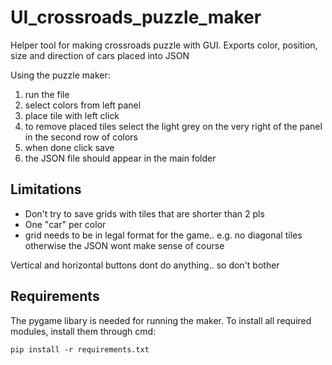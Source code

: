 # UI_crossroads_puzzle_maker
Helper tool for making crossroads puzzle with GUI. Exports color, position, size and direction of cars placed into JSON

Using the puzzle maker:
1. run the file
2. select colors from left panel
3. place tile with left click
4. to remove placed tiles select the light grey on the very right of the panel in the second row of colors
5. when done click save
6. the JSON file should appear in the main folder

## Limitations
- Don't try to save grids with tiles that are shorter than 2 pls
- One "car" per color
- grid needs to be in legal format for the game.. e.g. no diagonal tiles otherwise the JSON wont make sense of course


Vertical and horizontal buttons dont do anything.. so don't bother


## Requirements
The pygame libary is needed for running the maker.
To install all required modules, install them through cmd:
```
pip install -r requirements.txt
```
